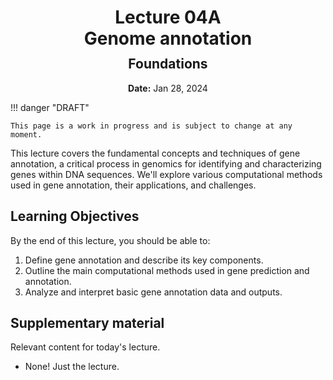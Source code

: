 <h1 style="margin-bottom: 0.4em; text-align: center;">
    <b>Lecture 04A</b><br>
    Genome annotation
</h1>
<h2 style="margin-top: 0.0em; text-align: center;">
    Foundations
</h2>
<p style="text-align: center;">
    <b>Date:</b> Jan 28, 2024
</p>

!!! danger "DRAFT"

    This page is a work in progress and is subject to change at any moment.

This lecture covers the fundamental concepts and techniques of gene annotation, a critical process in genomics for identifying and characterizing genes within DNA sequences.
We'll explore various computational methods used in gene annotation, their applications, and challenges.

## Learning Objectives

By the end of this lecture, you should be able to:

1.  Define gene annotation and describe its key components.
2.  Outline the main computational methods used in gene prediction and annotation.
3.  Analyze and interpret basic gene annotation data and outputs.

## Supplementary material

Relevant content for today's lecture.

-   None! Just the lecture.

<!-- ## Presentation

-   **View:** [slides.com/aalexmmaldonado/biosc1540-l04a](https://slides.com/aalexmmaldonado/biosc1540-l04a)
-   **Live link:** [slides.com/d/t7LRp0A/live](https://slides.com/d/t7LRp0A/live)
-   **Download:** [biosc1540-l04a.pdf](/lectures/04A/biosc1540-l04a.pdf)

<iframe src="https://slides.com/aalexmmaldonado/biosc1540-l04a/embed?byline=hidden&share=hidden" width="100%" height="600" title="BIOSC 1540: Lecture 04A" scrolling="no" frameborder="0" webkitallowfullscreen mozallowfullscreen allowfullscreen></iframe> -->
